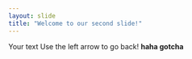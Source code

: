 ```yaml
---
layout: slide
title: "Welcome to our second slide!"
---
```

Your text
Use the left arrow to go back!
**haha gotcha**
